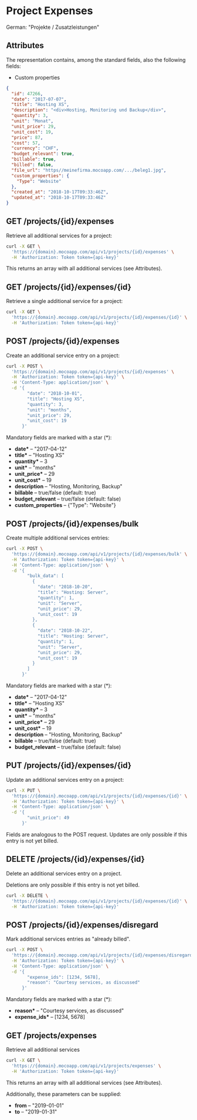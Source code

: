 # Project Expenses

German: "Projekte / Zusatzleistungen"

## Attributes

The representation contains, among the standard fields, also the following fields:

- Custom properties

```json
{
  "id": 47266,
  "date": "2017-07-07",
  "title": "Hosting XS",
  "description": "<div>Hosting, Monitoring und Backup</div>",
  "quantity": 3,
  "unit": "Monat",
  "unit_price": 29,
  "unit_cost": 19,
  "price": 87,
  "cost": 57,
  "currency": "CHF",
  "budget_relevant": true,
  "billable": true,
  "billed": false,
  "file_url": "https//meinefirma.mocoapp.com/.../beleg1.jpg",
  "custom_properties": {
    "Type": "Website"
  },
  "created_at": "2018-10-17T09:33:46Z",
  "updated_at": "2018-10-17T09:33:46Z"
}
```

## GET /projects/{id}/expenses

Retrieve all additional services for a project:

```bash
curl -X GET \
  'https://{domain}.mocoapp.com/api/v1/projects/{id}/expenses' \
  -H 'Authorization: Token token={api-key}'
```

This returns an array with all additional services (see Attributes).

## GET /projects/{id}/expenses/{id}

Retrieve a single additional service for a project:

```bash
curl -X GET \
  'https://{domain}.mocoapp.com/api/v1/projects/{id}/expenses/{id}' \
  -H 'Authorization: Token token={api-key}'
```

## POST /projects/{id}/expenses

Create an additional service entry on a project:

```bash
curl -X POST \
  'https://{domain}.mocoapp.com/api/v1/projects/{id}/expenses' \
  -H 'Authorization: Token token={api-key}' \
  -H 'Content-Type: application/json' \
  -d '{
        "date": "2018-10-01",
        "title": "Hosting XS",
        "quantity": 3,
        "unit": "months",
        "unit_price": 29,
        "unit_cost": 19
      }'
```

Mandatory fields are marked with a star (\*):

- **date\*** – "2017-04-12"
- **title\*** – "Hosting XS"
- **quantity\*** – 3
- **unit\*** – "months"
- **unit_price\*** – 29
- **unit_cost\*** – 19
- **description** – "Hosting, Monitoring, Backup"
- **billable** – true/false (default: true)
- **budget_relevant** – true/false (default: false)
- **custom_properties** – {"Type": "Website"}

## POST /projects/{id}/expenses/bulk

Create multiple additional services entries:

```bash
curl -X POST \
  'https://{domain}.mocoapp.com/api/v1/projects/{id}/expenses/bulk' \
  -H 'Authorization: Token token={api-key}' \
  -H 'Content-Type: application/json' \
  -d '{
        "bulk_data": [
          {
            "date": "2018-10-20",
            "title": "Hosting: Server",
            "quantity": 1,
            "unit": "Server",
            "unit_price": 29,
            "unit_cost": 19
          },
          {
            "date": "2018-10-22",
            "title": "Hosting: Server",
            "quantity": 1,
            "unit": "Server",
            "unit_price": 29,
            "unit_cost": 19
          }
        ]
      }'
```

Mandatory fields are marked with a star (\*):

- **date\*** – "2017-04-12"
- **title\*** – "Hosting XS"
- **quantity\*** – 3
- **unit\*** – "months"
- **unit_price\*** – 29
- **unit_cost\*** – 19
- **description** – "Hosting, Monitoring, Backup"
- **billable** – true/false (default: true)
- **budget_relevant** – true/false (default: false)

## PUT /projects/{id}/expenses/{id}

Update an additional services entry on a project:

```bash
curl -X PUT \
  'https://{domain}.mocoapp.com/api/v1/projects/{id}/expenses/{id}' \
  -H 'Authorization: Token token={api-key}' \
  -H 'Content-Type: application/json' \
  -d '{
        "unit_price": 49
      }'
```

Fields are analogous to the POST request. Updates are only possible if this entry is not yet billed.

## DELETE /projects/{id}/expenses/{id}

Delete an additional services entry on a project.

Deletions are only possible if this entry is not yet billed.

```bash
curl -X DELETE \
  'https://{domain}.mocoapp.com/api/v1/projects/{id}/expenses/{id}' \
  -H 'Authorization: Token token={api-key}'
```

## POST /projects/{id}/expenses/disregard

Mark additional services entries as "already billed".

```bash
curl -X POST \
  'https://{domain}.mocoapp.com/api/v1/projects/{id}/expenses/disregard' \
  -H 'Authorization: Token token={api-key}' \
  -H 'Content-Type: application/json' \
  -d '{
        "expense_ids": [1234, 5678],
        "reason": "Courtesy services, as discussed"
      }'
```

Mandatory fields are marked with a star (\*):

- **reason\*** – "Courtesy services, as discussed"
- **expense_ids\*** – [1234, 5678]

## GET /projects/expenses

Retrieve all additional services

```bash
curl -X GET \
  'https://{domain}.mocoapp.com/api/v1/projects/expenses' \
  -H 'Authorization: Token token={api-key}'
```

This returns an array with all additional services (see Attributes).

Additionally, these parameters can be supplied:

- **from** – "2019-01-01"
- **to** – "2019-01-31"
